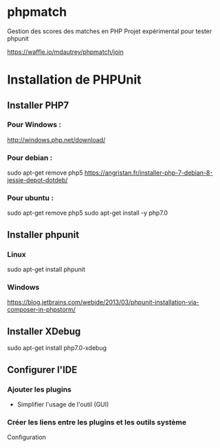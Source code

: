 # phpmatch
Gestion des scores des matches en PHP
Projet expérimental pour tester phpunit

https://waffle.io/mdautrey/phpmatch/join

# Installation de PHPUnit
## Installer PHP7
### Pour Windows :
http://windows.php.net/download/

### Pour debian :
sudo apt-get remove php5
https://angristan.fr/installer-php-7-debian-8-jessie-depot-dotdeb/

### Pour ubuntu :
sudo apt-get remove php5
sudo apt-get install -y php7.0


## Installer phpunit
### Linux
sudo apt-get install phpunit

### Windows
https://blog.jetbrains.com/webide/2013/03/phpunit-installation-via-composer-in-phpstorm/

## Installer XDebug
sudo apt-get install php7.0-xdebug

## Configurer l'IDE
### Ajouter les plugins
- Simplifier l'usage de l'outil (GUI)
### Créer les liens entre les plugins et les outils système
Configuration


